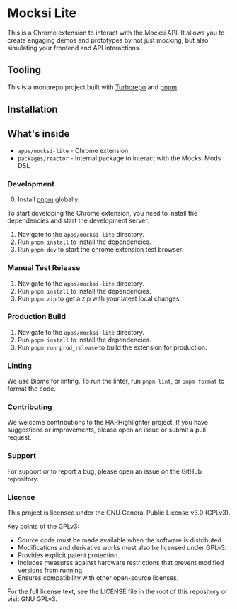 # Mocksi Lite

This is a Chrome extension to interact with the Mocksi API. It allows you to create engaging demos and prototypes by not just mocking, but also simulating
your frontend and API interactions.


## Tooling
This is a monorepo project built with [Turborepo](https://turbo.build/repo) and [pnpm](https://pnpm.io).


## Installation

## What's inside
* `apps/mocksi-lite` - Chrome extension
* `packages/reactor` - Internal package to interact with the Mocksi Mods DSL


### Development

0. Install [pnpm](https://pnpm.io/installation) globally.

To start developing the Chrome extension, you need to install the dependencies and start the development server.

1. Navigate to the `apps/mocksi-lite` directory.
2. Run `pnpm install` to install the dependencies.
3. Run `pnpm dev` to start the chrome extension test browser.

### Manual Test Release

1. Navigate to the `apps/mocksi-lite` directory.
2. Run `pnpm install` to install the dependencies.
3. Run `pnpm zip` to get a zip with your latest local changes.

### Production Build

1. Navigate to the `apps/mocksi-lite` directory.
2. Run `pnpm install` to install the dependencies.
3. Run `pnpm run prod_release` to build the extension for production.


### Linting
We use Biome for linting. To run the linter, run `pnpm lint`, or `pnpm format` to format the code.

### Contributing

We welcome contributions to the HARHighlighter project. If you have suggestions or improvements, please open an issue or submit a pull request.

### Support

For support or to report a bug, please open an issue on the GitHub repository.

### License
This project is licensed under the GNU General Public License v3.0 (GPLv3).

Key points of the GPLv3:

* Source code must be made available when the software is distributed.
* Modifications and derivative works must also be licensed under GPLv3.
* Provides explicit patent protection.
* Includes measures against hardware restrictions that prevent modified versions from running.
* Ensures compatibility with other open-source licenses.

For the full license text, see the LICENSE file in the root of this repository or visit GNU GPLv3.